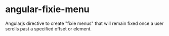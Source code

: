 angular-fixie-menu
==================

Angularjs directive to create "fixie menus" that will remain fixed once a user scrolls past a specified offset or element.
